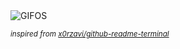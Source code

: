 <div align="justify">
<picture>
    <source media="(prefers-color-scheme: dark)" srcset="https://i.ibb.co/hMCn31h/output-gif.gif">
    <source media="(prefers-color-scheme: light)" srcset="https://i.ibb.co/hMCn31h/output-gif.gif">
    <img alt="GIFOS" src="https://i.ibb.co/hMCn31h/output-gif.gif">
</picture>

<sub><i>inspired from [x0rzavi/github-readme-terminal](https://github.com/x0rzavi/github-readme-terminal)</i></sub>

</div>

<!-- Image deletion URL: https://ibb.co/b37ycRq/fb53afcc464275091f820777642d356b -->